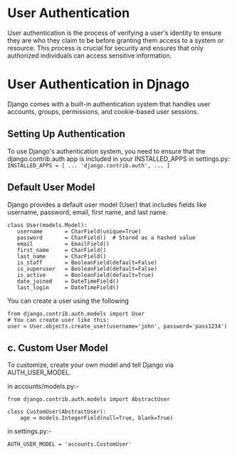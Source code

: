# User Authentication
User authentication is the process of verifying a user's identity to ensure they are who they claim to be before granting them access to a system or resource. This process is crucial for security and ensures that only authorized individuals can access sensitive information. 

# User Authentication in Djnago
Django comes with a built-in authentication system that handles user accounts, groups, permissions, and cookie-based user sessions.

## Setting Up Authentication
To use Django's authentication system, you need to ensure that the django.contrib.auth app is included in your INSTALLED_APPS in settings.py:
` INSTALLED_APPS = [
    ...
    'django.contrib.auth',
    ...
]`

## Default User Model
Django provides a default user model (User) that includes fields like username, password, email, first name, and last name.

    class User(models.Model):
       username       = CharField(unique=True)
       password       = CharField()  # Stored as a hashed value
       email          = EmailField()
       first_name     = CharField()
       last_name      = CharField()
       is_staff       = BooleanField(default=False)
       is_superuser   = BooleanField(default=False)
       is_active      = BooleanField(default=True)
       date_joined    = DateTimeField()
       last_login     = DateTimeField()

You can create a user using the following

    from django.contrib.auth.models import User
    # You can create user like this:
    user = User.objects.create_user(username='john', password='pass1234')

## c. Custom User Model
To customize, create your own model and tell Django via AUTH_USER_MODEL.

in accounts/models.py:-

    from django.contrib.auth.models import AbstractUser

    class CustomUser(AbstractUser):
        age = models.IntegerField(null=True, blank=True)

in settings.py:- 
    
    AUTH_USER_MODEL = 'accounts.CustomUser'